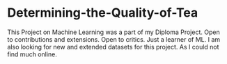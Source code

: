 # Determining-the-Quality-of-Tea
This Project on Machine Learning was a part of my Diploma Project.
Open to contributions and extensions.
Open to critics.
Just a learner of ML.
I am also looking for new and extended datasets for this project.
As I could not find much online.
